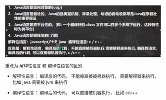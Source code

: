 ![Java Tech](../Image/0008_01_java特点.png)



重点为 解释性语言 和 编译性语言的区别 

- 解释性语言： 编译后的代码， 不能被直接被机器执行， 需要解释器来执行， 比如 java 需要被 jvm 来执行

- 编译性语言： 编译后的代码， 可以直接被机器执行， 比如 c/c++ 